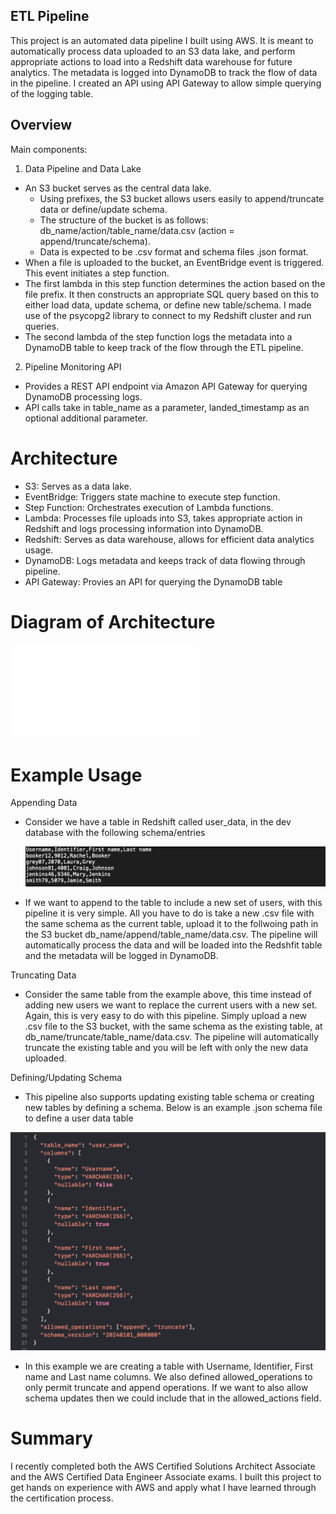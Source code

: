 ## ETL Pipeline

This project is an automated data pipeline I built using AWS. It is meant to automatically process data uploaded to an S3 data lake, and perform appropriate actions to load into a Redshift data warehouse for future analytics. The metadata is logged into DynamoDB to track the flow of data in the pipeline. I created an API using API Gateway to allow simple querying of the logging table.

## Overview 

Main components:

1. Data Pipeline and Data Lake
  * An S3 bucket serves as the central data lake.
    * Using prefixes, the S3 bucket allows users easily to append/truncate data or define/update schema.
    * The structure of the bucket is as follows: db_name/action/table_name/data.csv (action = append/truncate/schema).
    * Data is expected to be .csv format and schema files .json format.
  * When a file is uploaded to the bucket, an EventBridge event is triggered. This event initiates a step function.
  * The first lambda in this step function determines the action based on the file prefix. It then constructs an appropriate SQL query based on this to either         load data, update schema, or define new table/schema. I made use of the psycopg2 library to connect to my Redshift cluster and run queries.
  * The second lambda of the step function logs the metadata into a DynamoDB table to keep track of the flow through the ETL pipeline.
  
2. Pipeline Monitoring API
  * Provides a REST API endpoint via Amazon API Gateway for querying DynamoDB processing logs.
  * API calls take in table_name as a parameter, landed_timestamp as an optional additional parameter.

# Architecture

* S3: Serves as a data lake.
* EventBridge: Triggers state machine to execute step function.
* Step Function: Orchestrates execution of Lambda functions.
* Lambda: Processes file uploads into S3, takes appropriate action in Redshift and logs processing information into DynamoDB.
* Redshift: Serves as data warehouse, allows for efficient data analytics usage.
* DynamoDB: Logs metadata and keeps track of data flowing through pipeline.
* API Gateway: Provies an API for querying the DynamoDB table

# Diagram of Architecture

![Architecture Diagram](./Diagram.pdf)

# Example Usage

Appending Data

* Consider we have a table in Redshift called user_data, in the dev database with the following schema/entries

   ![Example Data](./user_data_example.png)

* If we want to append to the table to include a new set of users, with this pipeline it is very simple. All you have to do is take a new .csv file with the same schema as the current table, upload it to the follwoing path in the S3 bucket db_name/append/table_name/data.csv. The pipeline will automatically process the data and will be loaded into the Redshfit table and the metadata will be logged in DynamoDB.

Truncating Data

* Consider the same table from the example above, this time instead of adding new users we want to replace the current users with a new set. Again, this is very easy to do with this pipeline. Simply upload a new .csv file to the S3 bucket, with the same schema as the existing table, at db_name/truncate/table_name/data.csv. The pipeline will automatically truncate the existing table and you will be left with only the new data uploaded.


Defining/Updating Schema

* This pipeline also supports updating existing table schema or creating new tables by defining a schema. Below is an example .json schema file to define a user data table

![Example Schema](./schema_example.png)

* In this example we are creating a table with Username, Identifier, First name and Last name columns. We also defined allowed_operations to only permit truncate and append operations. If we want to also allow schema updates then we could include that in the allowed_actions field.

# Summary

I recently completed both the AWS Certified Solutions Architect Associate and the AWS Certified Data Engineer Associate exams. I built this project to get hands on experience with AWS and apply what I have learned through the certification process. 









  
